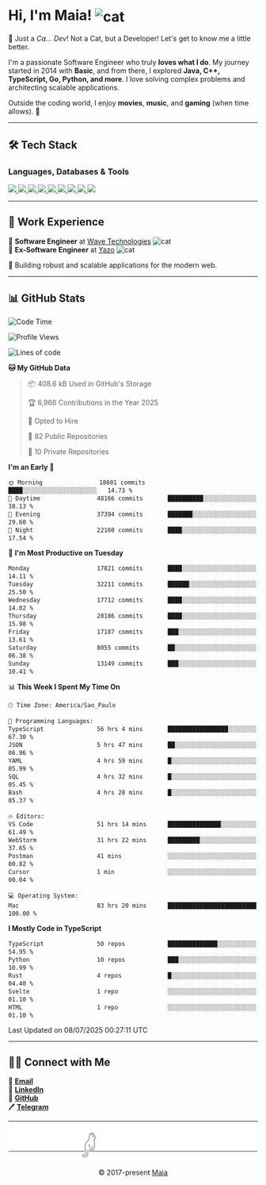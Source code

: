 <h1 align="left">Hi, I'm Maia! 
<img src="https://emojis.slackmojis.com/emojis/images/1643509834/36299/black-cat.gif?1643509834" width="50" height="60" align="center" alt="cat"/>
</h1>

🎩 Just a *Ca... Dev*! Not a Cat, but a Developer! Let's get to know me a little better.

I'm a passionate Software Engineer who truly **loves what I do**. My journey started in 2014 with **Basic**, and from there, I explored **Java, C++, TypeScript, Go, Python, and more**. I love solving complex problems and architecting scalable applications.

Outside the coding world, I enjoy **movies**, **music**, and **gaming** (when time allows). 🚀

---

## 🛠️ Tech Stack

### Languages, Databases & Tools
<p>
  <a href="https://www.typescriptlang.org">
    <img src="https://skillicons.dev/icons?i=ts" />
  </a>
  <a href="https://go.dev">
    <img src="https://skillicons.dev/icons?i=go" />
  </a>
  <a href="https://www.python.org">
    <img src="https://skillicons.dev/icons?i=python" />
  </a>
  <a href="https://gradle.org">
    <img src="https://skillicons.dev/icons?i=gradle" />
  </a>
  <a href="https://redis.io">
    <img src="https://skillicons.dev/icons?i=redis" />
  </a>
  <a href="https://www.mongodb.com">
    <img src="https://skillicons.dev/icons?i=mongodb" />
  </a>
  <a href="https://nodejs.org">
    <img src="https://skillicons.dev/icons?i=nodejs" />
  </a>
  <a href="https://www.javascript.com">
    <img src="https://skillicons.dev/icons?i=js" />
  </a>
  <a href="https://www.docker.com">
    <img src="https://skillicons.dev/icons?i=docker" />
  </a>
</p>

---

## 💼 Work Experience

🔹 **Software Engineer** at [Wave Technologies](https://www.linkedin.com/company/wave-technologies-oficial/)   <img src="https://media.giphy.com/media/WUlplcMpOCEmTGBtBW/giphy.gif" width="30" alt="cat"> <br>
🔹 **Ex-Software Engineer** at [Yazo](https://yazo.com.br/) <img src="https://media.giphy.com/media/WUlplcMpOCEmTGBtBW/giphy.gif" width="30" alt="cat"> <br>

🚀 Building robust and scalable applications for the modern web.

---

## 📊 GitHub Stats

<!--START_SECTION:waka-->
![Code Time](http://img.shields.io/badge/Code%20Time-6%2C354%20hrs%2035%20mins-blue)

![Profile Views](http://img.shields.io/badge/Profile%20Views-0-blue)

![Lines of code](https://img.shields.io/badge/From%20Hello%20World%20I%27ve%20Written-29.7%20million%20lines%20of%20code-blue)

**🐱 My GitHub Data** 

> 📦 408.6 kB Used in GitHub's Storage 
 > 
> 🏆 6,966 Contributions in the Year 2025
 > 
> 💼 Opted to Hire
 > 
> 📜 82 Public Repositories 
 > 
> 🔑 10 Private Repositories 
 > 
**I'm an Early 🐤** 

```text
🌞 Morning                18601 commits       ████░░░░░░░░░░░░░░░░░░░░░   14.73 % 
🌆 Daytime                48166 commits       ██████████░░░░░░░░░░░░░░░   38.13 % 
🌃 Evening                37394 commits       ███████░░░░░░░░░░░░░░░░░░   29.60 % 
🌙 Night                  22160 commits       ████░░░░░░░░░░░░░░░░░░░░░   17.54 % 
```
📅 **I'm Most Productive on Tuesday** 

```text
Monday                   17821 commits       ████░░░░░░░░░░░░░░░░░░░░░   14.11 % 
Tuesday                  32211 commits       ██████░░░░░░░░░░░░░░░░░░░   25.50 % 
Wednesday                17712 commits       ████░░░░░░░░░░░░░░░░░░░░░   14.02 % 
Thursday                 20186 commits       ████░░░░░░░░░░░░░░░░░░░░░   15.98 % 
Friday                   17187 commits       ███░░░░░░░░░░░░░░░░░░░░░░   13.61 % 
Saturday                 8055 commits        ██░░░░░░░░░░░░░░░░░░░░░░░   06.38 % 
Sunday                   13149 commits       ███░░░░░░░░░░░░░░░░░░░░░░   10.41 % 
```


📊 **This Week I Spent My Time On** 

```text
🕑︎ Time Zone: America/Sao_Paulo

💬 Programming Languages: 
TypeScript               56 hrs 4 mins       █████████████████░░░░░░░░   67.30 % 
JSON                     5 hrs 47 mins       ██░░░░░░░░░░░░░░░░░░░░░░░   06.96 % 
YAML                     4 hrs 59 mins       █░░░░░░░░░░░░░░░░░░░░░░░░   05.99 % 
SQL                      4 hrs 32 mins       █░░░░░░░░░░░░░░░░░░░░░░░░   05.45 % 
Bash                     4 hrs 28 mins       █░░░░░░░░░░░░░░░░░░░░░░░░   05.37 % 

🔥 Editors: 
VS Code                  51 hrs 14 mins      ███████████████░░░░░░░░░░   61.49 % 
WebStorm                 31 hrs 22 mins      █████████░░░░░░░░░░░░░░░░   37.65 % 
Postman                  41 mins             ░░░░░░░░░░░░░░░░░░░░░░░░░   00.82 % 
Cursor                   1 min               ░░░░░░░░░░░░░░░░░░░░░░░░░   00.04 % 

💻 Operating System: 
Mac                      83 hrs 20 mins      █████████████████████████   100.00 % 
```

**I Mostly Code in TypeScript** 

```text
TypeScript               50 repos            ██████████████░░░░░░░░░░░   54.95 % 
Python                   10 repos            ███░░░░░░░░░░░░░░░░░░░░░░   10.99 % 
Rust                     4 repos             █░░░░░░░░░░░░░░░░░░░░░░░░   04.40 % 
Svelte                   1 repo              ░░░░░░░░░░░░░░░░░░░░░░░░░   01.10 % 
HTML                     1 repo              ░░░░░░░░░░░░░░░░░░░░░░░░░   01.10 % 
```




 Last Updated on 08/07/2025 00:27:11 UTC
<!--END_SECTION:waka-->

---

## 👯‍👨 Connect with Me
📧 **[Email](mailto:gabrielmaialva33@gmail.com)**  
🔗 **[LinkedIn](https://www.linkedin.com/in/gabriel-maia-183984239)**  
🐙 **[GitHub](https://github.com/gabrielmaialva33)**  
🖊 **[Telegram](https://t.me/sr_mrootx)**

---

<p align="center"><img src="https://raw.githubusercontent.com/gabrielmaialva33/gabrielmaialva33/master/assets/gray0_ctp_on_line.svg?sanitize=true" /></p>
<p align="center">&copy; 2017-present <a href="https://github.com/gabrielmaialva33/" target="_blank">Maia</a></p>
